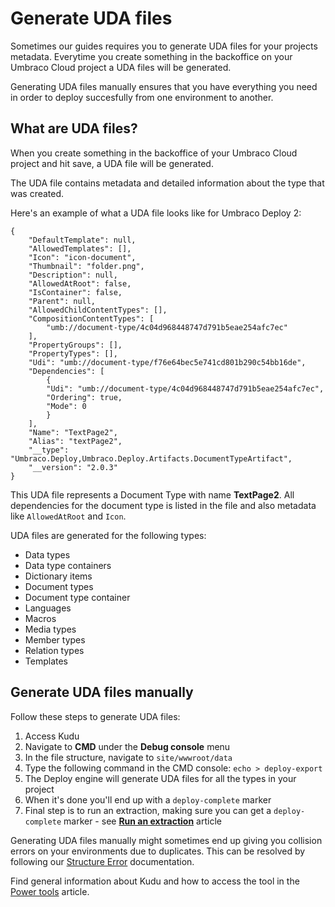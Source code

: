 # Generate UDA files

Sometimes our guides requires you to generate UDA files for your projects metadata. Everytime you create something in the backoffice on your Umbraco Cloud project a UDA files will be generated.

Generating UDA files manually ensures that you have everything you need in order to deploy succesfully from one environment to another.

## What are UDA files?

When you create something in the backoffice of your Umbraco Cloud project and hit save, a UDA file will be generated.

The UDA file contains metadata and detailed information about the type that was created.

Here's an example of what a UDA file looks like for Umbraco Deploy 2:

    {
        "DefaultTemplate": null,
        "AllowedTemplates": [],
        "Icon": "icon-document",
        "Thumbnail": "folder.png",
        "Description": null,
        "AllowedAtRoot": false,
        "IsContainer": false,
        "Parent": null,
        "AllowedChildContentTypes": [],
        "CompositionContentTypes": [
            "umb://document-type/4c04d968448747d791b5eae254afc7ec"
        ],
        "PropertyGroups": [],
        "PropertyTypes": [],
        "Udi": "umb://document-type/f76e64bec5e741cd801b290c54bb16de",
        "Dependencies": [
            {
            "Udi": "umb://document-type/4c04d968448747d791b5eae254afc7ec",
            "Ordering": true,
            "Mode": 0
            }
        ],
        "Name": "TextPage2",
        "Alias": "textPage2",
        "__type": "Umbraco.Deploy,Umbraco.Deploy.Artifacts.DocumentTypeArtifact",
        "__version": "2.0.3"
    }

This UDA file represents a Document Type with name **TextPage2**. All dependencies for the document type is listed in the file and also metadata like `AllowedAtRoot` and `Icon`.

UDA files are generated for the following types:

* Data types
* Data type containers
* Dictionary items
* Document types
* Document type container
* Languages
* Macros
* Media types
* Member types
* Relation types
* Templates

## Generate UDA files manually

Follow these steps to generate UDA files:

1. Access Kudu
2. Navigate to **CMD** under the **Debug console** menu
3. In the file structure, navigate to `site/wwwroot/data`
4. Type the following command in the CMD console: `echo > deploy-export`
5. The Deploy engine will generate UDA files for all the types in your project
6. When it's done you'll end up with a `deploy-complete` marker
7. Final step is to run an extraction, making sure you can get a `deploy-complete` marker - see [**Run an extraction**](../Manual-extractions) article

Generating UDA files manually might sometimes end up giving you collision errors on your environments due to duplicates. This can be resolved by following our [Structure Error](../../../Troubleshooting/Structure-Error) documentation.

Find general information about Kudu and how to access the tool in the [Power tools](../Manual-extractions) article.